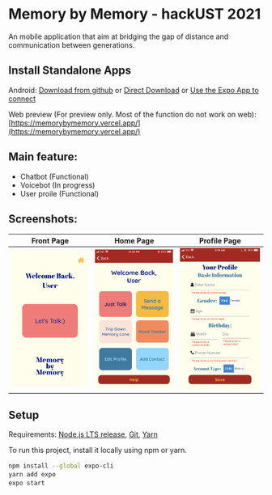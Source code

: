 # Memory by Memory - hackUST 2021

An mobile application that aim at bridging the gap of distance and communication between generations.


## Install Standalone Apps
Android: [Download from github](download/Memory%20by%20Memory.apk)
or [Direct Download](https://expo.io/artifacts/fec182de-b946-46cd-b3f9-1e8300bed19a)
or [Use the Expo App to connect](https://expo.io/@bonzili/projects/HackUST-2021)

Web preview (For preview only. Most of the function do not work on web): [https://memorybymemory.vercel.app/](https://memorybymemory.vercel.app/)

## Main feature:
- Chatbot (Functional)
- Voicebot (In progress)
- User proile (Functional)

## Screenshots:
Front Page |  Home Page | Profile Page |
:-------------------------:|:-------------------------:|:-------------------------:
![](./screenshots/screenshots_front.PNG) |  ![](./screenshots/screenshots_home.PNG) | ![](./screenshots/screenshots_profile.PNG)


## Setup
Requirements:
[Node.js LTS release](https://nodejs.org/en/), [Git](https://git-scm.com/), [Yarn](https://classic.yarnpkg.com/en/docs/install)

To run this project, install it locally using npm or yarn.

```bash
npm install --global expo-cli
yarn add expo
expo start
```
